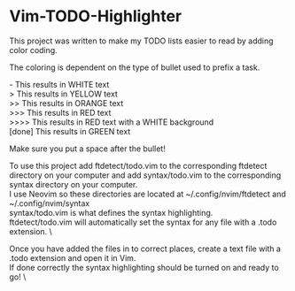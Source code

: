 # Vim-TODO-Highlighter

This project was written to make my TODO lists easier to read by adding color coding.

The coloring is dependent on the type of bullet used to prefix a task.

\- This results in WHITE text \
\> This results in YELLOW text \
\>> This results in ORANGE text \
\>>> This results in RED text \
\>>>> This results in RED text with a WHITE background \
\[done] This results in GREEN text

Make sure you put a space after the bullet!

To use this project add ftdetect/todo.vim to the corresponding ftdetect directory on your computer and add syntax/todo.vim to the corresponding syntax directory on your computer. \
I use Neovim so these directories are located at ~/.config/nvim/ftdetect and ~/.config/nvim/syntax \
syntax/todo.vim is what defines the syntax highlighting. \
ftdetect/todo.vim will automatically set the syntax for any file with a .todo extension. \

Once you have added the files in to correct places, create a text file with a .todo extension and open it in Vim. \
If done correctly the syntax highlighting should be turned on and ready to go! \
